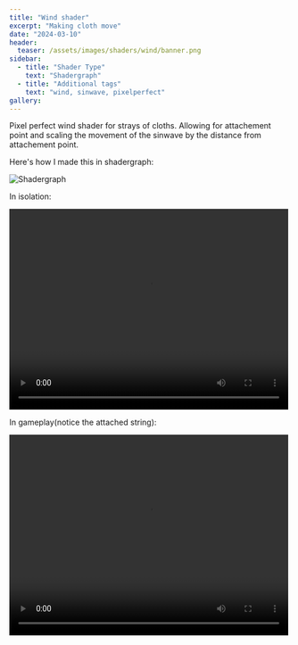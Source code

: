 ```yaml
---
title: "Wind shader"
excerpt: "Making cloth move"
date: "2024-03-10"
header:
  teaser: /assets/images/shaders/wind/banner.png
sidebar:
  - title: "Shader Type"
    text: "Shadergraph"
  - title: "Additional tags"
    text: "wind, sinwave, pixelperfect"
gallery:
---
```


Pixel perfect wind shader for strays of cloths. Allowing for attachement point and scaling the movement of the sinwave by the distance from attachement point.

Here's how I made this in shadergraph:

![Shadergraph](../../assets/images/shaders/offset/shadergraph.png)

In isolation:

<video controls src="../../assets/images/shaders/wind/wind.mp4" title="Title" width=500 height=360></video>

In gameplay(notice the attached string):  

<video controls src="../../assets/images/shaders/wind/gameplay.mp4" title="Title" width=500 height=360></video>


